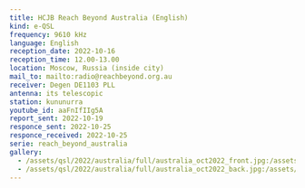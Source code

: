 ```yaml
---
title: HCJB Reach Beyond Australia (English)
kind: e-QSL
frequency: 9610 kHz
language: English
reception_date: 2022-10-16
reception_time: 12.00-13.00
location: Moscow, Russia (inside city)
mail_to: mailto:radio@reachbeyond.org.au
receiver: Degen DE1103 PLL
antenna: its telescopic
station: kununurra
youtube_id: aaFnIfIIg5A
report_sent: 2022-10-19
responce_sent: 2022-10-25
responce_received: 2022-10-25
serie: reach_beyond_australia
gallery:
  - /assets/qsl/2022/australia/full/australia_oct2022_front.jpg:/assets/qsl/2022/australia/small/australia_oct2022_front.jpg
  - /assets/qsl/2022/australia/full/australia_oct2022_back.jpg:/assets/qsl/2022/australia/small/australia_oct2022_back.jpg
---
```

